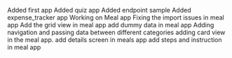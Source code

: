 Added first app
Added quiz app
Added endpoint sample
Added expense_tracker app
Working on Meal app
Fixing the import issues in meal app
Add the grid view in meal app
add dummy data in meal app
Adding navigation and passing data between different categories
adding card view in the meal app.
add details screen in meals app
add steps and instruction in meal app
